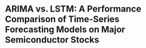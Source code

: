 # ARIMA vs. LSTM: A Performance Comparison of Time-Series Forecasting Models on Major Semiconductor Stocks
